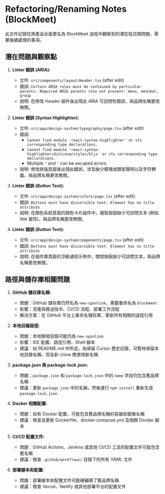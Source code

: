 # Refactoring/Renaming Notes (BlockMeet)

此文件記錄在將產品全面更名為 BlockMeet 過程中觀察到的潛在程式碼問題，需要後續處理的事項。

## 潛在問題與觀察點

1.  **Linter 錯誤 (ARIA):**
    *   文件: `src/components/layout/Header.tsx` (after edit)
    *   錯誤: `Certain ARIA roles must be contained by particular parents: Required ARIA parents role not present: menu, menubar, group`
    *   說明: 在修改 Header 組件後出現此 ARIA 可訪問性錯誤，與品牌名稱更改無關。

2.  **Linter 錯誤 (Syntax Highlighter):**
    *   文件: `src/app/design-system/typography/page.tsx` (after edit)
    *   錯誤:
        *   `Cannot find module 'react-syntax-highlighter' or its corresponding type declarations.`
        *   `Cannot find module 'react-syntax-highlighter/dist/esm/styles/hljs' or its corresponding type declarations.`
        *   Multiple `"` and `'` can be escaped errors.
    *   說明: 修改排版頁面後出現此錯誤，涉及缺少模塊或類型聲明以及字符轉義，與品牌名稱更改無關。

3.  **Linter 錯誤 (Button Text):**
    *   文件: `src/app/design-system/colors/page.tsx` (after edit)
    *   錯誤: `Buttons must have discernible text: Element has no title attribute`
    *   說明: 在顏色系統頁面的顏色卡片組件中，複製按鈕缺少可訪問文本 (例如 title 屬性)，與品牌名稱更改無關。

4.  **Linter 錯誤 (Button Text):**
    *   文件: `src/app/design-system/components/page.tsx` (after edit)
    *   錯誤: `Buttons must have discernible text: Element has no title attribute`
    *   說明: 在組件庫頁面的浮動通知示例中，關閉按鈕缺少可訪問文本，與品牌名稱更改無關。

## 路徑與儲存庫相關問題

1. **GitHub 儲存庫名稱:**
   * 問題：GitHub 儲存庫仍然名為 `new-sponlink`，需要重命名為 `blockmeet`
   * 影響：克隆與推送指令、CI/CD 流程、部署工作流程
   * 解決方案：在 GitHub 平台上重命名儲存庫，更新所有相關的遠程引用

2. **本地目錄路徑:**
   * 問題：本地開發目錄可能仍為 `new-sponlink`
   * 影響：IDE 配置、路徑引用、Shell 腳本
   * 建議：如 README.md 中所述，為保留 Cursor 歷史記錄，可暫時保留本地目錄名稱，但全新 clone 應使用新名稱

3. **package.json 與 package-lock.json:**
   * 問題：`package.json` 和 `package-lock.json` 中的 `name` 字段仍包含舊品牌名稱
   * 建議：更新 `package.json` 中的名稱，然後運行 `npm install` 重新生成 `package-lock.json`

4. **Docker 相關配置:**
   * 問題：如有 Docker 配置，可能包含舊品牌名稱的容器和鏡像名稱
   * 建議：檢查並更新 Dockerfile、docker-compose.yml 及相關 Docker 腳本

5. **CI/CD 配置文件:**
   * 問題：GitHub Actions、Jenkins 或其他 CI/CD 工具的配置文件可能包含舊名稱
   * 建議：檢查 `.github/workflows/` 目錄下的所有 YAML 文件

6. **部署腳本和配置:**
   * 問題：部署腳本和配置文件可能硬編碼了舊品牌名稱
   * 建議：檢查 Vercel、Netlify 或其他部署平台的配置文件 